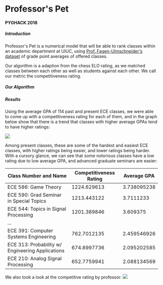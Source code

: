 # Professor's Pet
#### PYGHACK 2018

##### Introduction
Professor's Pet is a numerical model that will be able to rank classes within an academic department at UIUC, using [Prof. Fagen-Ulmschneider's dataset](https://github.com/wadefagen/datasets/tree/master/gpa) of grade point averages of offered classes.

Our algorithm is a adaption from the chess ELO rating, as we matched classes between each other as well as students against each other. We call our metric the competitiveness rating.

##### Our Algorithm


##### Results


Using the average GPA of 114 past and present ECE classes, we were able to come up with a competitiveness rating for each of them, and in the graph below show that there is a trend that classes with higher average GPAs tend to have higher ratings:

![](https://i.postimg.cc/jqhCSCqT/Competitiveness_Rating_vs_Average_GPA.png)

Among present classes, these are some of the hardest and easiest ECE classes, with higher ratings being easier, and lower ratings being harder. With a cursory glance, we can see that some notorious classes have a low rating due to low average GPA, and advanced graduate seminars are easier:

| Class Number and Name                            | Competitiveness Rating | Average GPA |
|--------------------------------------------------|--------------------|-------------|
| ECE 586: Game Theory                             | 1224.629613        | 3.738095238 |
| ECE 590: Grad Seminar in Special Topics          | 1213.443122        | 3.7111233   |
| ECE 544: Topics in Signal Processing             | 1201.389846        | 3.609375    |
| ...                                              |                    |             |
| ECE 391: Computer Systems Engineering            | 762.7012135        | 2.459546926 |
| ECE 313: Probability w/ Engineering Applications | 674.8997736        | 2.095202585 |
| ECE 210: Analog Signal Processing                | 652.7759941        | 2.088134569 |


We also took a look at the competitive rating by professor:
![](https://i.postimg.cc/KvbKFV61/Class_Competitiveness_Rating_by_Professor.png)

